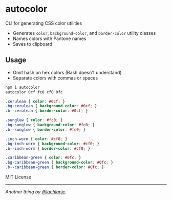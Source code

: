 # autocolor

CLI for generating CSS color utilities

- Generates `color`, `background-color`, and `border-color` utility classes
- Names colors with Pantone names
- Saves to clipboard

## Usage

- Omit hash on hex colors (Bash doesn't understand)
- Separate colors with commas or spaces

```sh
npm i autocolor
autocolor 0cf fc0 cf0 0fc
```

```css
.cerulean { color: #0cf; }
.bg-cerulean { background-color: #0cf; }
.b--cerulean { border-color: #0cf; }

.sunglow { color: #fc0; }
.bg-sunglow { background-color: #fc0; }
.b--sunglow { border-color: #fc0; }

.inch-worm { color: #cf0; }
.bg-inch-worm { background-color: #cf0; }
.b--inch-worm { border-color: #cf0; }

.caribbean-green { color: #0fc; }
.bg-caribbean-green { background-color: #0fc; }
.b--caribbean-green { border-color: #0fc; }
```

MIT License

___
*Another thing by [@lachlanjc](https://lachlanjc.me).*
